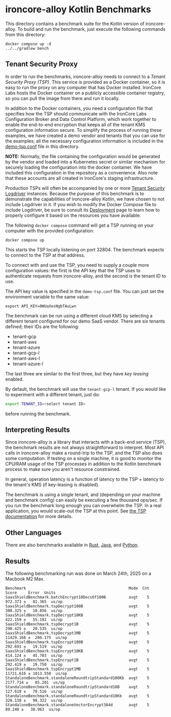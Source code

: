 # ironcore-alloy Kotlin Benchmarks

This directory contains a benchmark suite for the Kotlin version of ironcore-alloy.
To build and run the benchmark, just execute the following commands from this directory:

```
docker compose up -d
../../gradlew bench
```

## Tenant Security Proxy

In order to run the benchmarks, ironcore-alloy needs to connect to a _Tenant Security Proxy (TSP)_.
This service is provided as a Docker container, so it is easy to run the proxy on any computer that has Docker
installed. IronCore Labs hosts the Docker container on a publicly accessible container registry, so you can pull
the image from there and run it locally.

In addition to the Docker containers, you need a configuration file that specifies how the TSP should communicate
with the IronCore Labs Configuration Broker and Data Control Platform, which work together to enable the end-to-end
encryption that keeps all of the tenant KMS configuration information secure. To simplify the process of running
these examples, we have created a demo vendor and tenants that you can use for the examples; all the necessary
configuration information is included in the [demo-tsp.conf](demo-tsp.conf) file in this directory.

**NOTE:** Normally, the file containing the configuration would be generated by the vendor and loaded into a
Kubernetes secret or similar mechanism for securely loading the configuration into the docker container. We
have included this configuration in the repository as a convenience. Also note that these accounts are all
created in IronCore's staging infrastructure.

Production TSPs will often be accompanied by one or more
[Tenant Security Logdriver](https://ironcorelabs.com/docs/saas-shield/tenant-security-logdriver/overview/) instances.
Because the purpose of this benchmark is to demonstrate the capabilities of ironcore-alloy Kotlin, we have chosen to not include
Logdriver in it. If you wish to modify the Docker Compose file to include Logdriver, be sure to consult its
[Deployment](https://ironcorelabs.com/docs/saas-shield/tenant-security-logdriver/deployment/) page to learn how to properly configure it
based on the resources you have available.

The following `docker compose` command will get a TSP running on your computer with the provided configuration:

```
docker compose up
```

This starts the TSP locally listening on port 32804. The benchmark expects to connect to the TSP at that address.

To connect with and use the TSP, you need to supply a couple more configuration values:
the first is the API key that the TSP uses to authenticate requests from ironcore-alloy,
and the second is the tenant ID to use.

The API key value is specified in the `demo-tsp.conf` file. You can just set the environment variable to the
same value:

`export API_KEY=0WUaXesNgbTAuLwn`

The benchmark can be run using a different cloud KMS by selecting a different tenant configured for our demo SaaS vendor.
There are six tenants defined; their IDs are the following:

- tenant-gcp
- tenant-aws
- tenant-azure
- tenant-gcp-l
- tenant-aws-l
- tenant-azure-l

The last three are similar to the first three, but they have _key leasing_ enabled.

By default, the benchmark will use the `tenant-gcp-l` tenant. If you would like to experiment with a different tenant, just do:

```bash
export TENANT_ID=<select tenant ID>
```

before running the benchmark.

## Interpreting Results

Since ironcore-alloy is a library that interacts with a back-end service (TSP), the benchmark results are not always straightforward to interpret. Most API calls in ironcore-alloy make a round-trip to the TSP, and the TSP also does some computation. If testing on a single machine, it is good to monitor the CPU/RAM usage of the TSP processes in addition to the Kotlin benchmark process to make sure you aren't resource constrained.

In general, operation latency is a function of latency to the TSP + latency to the tenant's KMS (if key-leasing is disabled).

The benchmark is using a single tenant, and (depending on your machine and benchmark config) can easily be executing a few thousand ops/sec. If you run the benchmark long enough you can overwhelm the TSP. In a real application, you would scale-out the TSP at this point. See [the TSP documentation](https://ironcorelabs.com/docs/saas-shield/tenant-security-proxy/deployment/) for more details.

## Other Languages

There are also benchmarks available in [Rust](https://github.com/IronCoreLabs/ironcore-alloy/tree/main/benches), [Java](https://github.com/IronCoreLabs/ironcore-alloy/tree/main/java/src/jmh/java/com/ironcorelabs/ironcore_alloy_java), and [Python](https://github.com/IronCoreLabs/ironcore-alloy/blob/main/python/ironcore-alloy/bench.py).

## Results

The following benchmarking run was done on March 24th, 2025 on a Macbook M2 Max.

```text
Benchmark                                             Mode  Cnt     Score     Error  Units
SaasShieldBenchmark.batchEncrypt10DocsOf100B          avgt    5    972.373 ±   81.365  us/op
SaasShieldBenchmark.tspDecrypt100B                    avgt    5    300.325 ±   18.856  us/op
SaasShieldBenchmark.tspDecrypt10KB                    avgt    5    422.159 ±   55.192  us/op
SaasShieldBenchmark.tspDecrypt1B                      avgt    5    290.425 ±   20.535  us/op
SaasShieldBenchmark.tspDecrypt1MB                     avgt    5  11429.166 ±  206.175  us/op
SaasShieldBenchmark.tspEncrypt100B                    avgt    5    292.691 ±   19.519  us/op
SaasShieldBenchmark.tspEncrypt10KB                    avgt    5    414.124 ±   45.703  us/op
SaasShieldBenchmark.tspEncrypt1B                      avgt    5    292.419 ±   19.750  us/op
SaasShieldBenchmark.tspEncrypt1MB                     avgt    5  11721.616 ± 1013.550  us/op
StandaloneBenchmark.standaloneRoundtripStandard100Kb  avgt    5   2177.714 ±   85.201  us/op
StandaloneBenchmark.standaloneRoundtripStandard10B    avgt    5    127.618 ±   70.516  us/op
StandaloneBenchmark.standaloneRoundtripStandard10Kb   avgt    5    328.130 ±   98.322  us/op
StandaloneBenchmark.standaloneVectorEncrypt384d       avgt    5     80.240 ±   38.963  us/op
```
